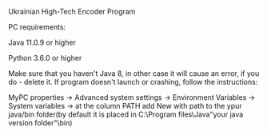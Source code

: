 Ukrainian High-Tech Encoder Program

PC requirements:

Java 11.0.9 or higher

Python 3.6.0 or higher

Make sure that you haven't Java 8, in other case it will cause an error, if you do - delete it.
If program doesn't launch or crashing, follow the instructions:

MyPC properties -> Advanced system settings -> Environment Variables -> System variables -> at the column PATH add New with path to the ypur java/bin folder(by default it is placed in C:\Program files\Java\"your java version folder"\bin)